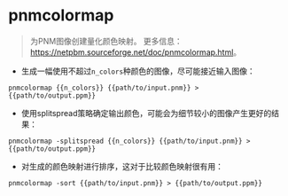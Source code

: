 # pnmcolormap

> 为PNM图像创建量化颜色映射。
> 更多信息：<https://netpbm.sourceforge.net/doc/pnmcolormap.html>。

- 生成一幅使用不超过`n_colors`种颜色的图像，尽可能接近输入图像：

`pnmcolormap {{n_colors}} {{path/to/input.pnm}} > {{path/to/output.ppm}}`

- 使用splitspread策略确定输出颜色，可能会为细节较小的图像产生更好的结果：

`pnmcolormap -splitspread {{n_colors}} {{path/to/input.pnm}} > {{path/to/output.ppm}}`

- 对生成的颜色映射进行排序，这对于比较颜色映射很有用：

`pnmcolormap -sort {{path/to/input.pnm}} > {{path/to/output.ppm}}`